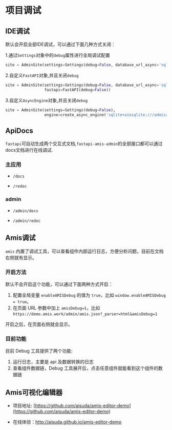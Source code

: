# 项目调试

## IDE调试

默认会开启全部IDE调试，可以通过下面几种方式关闭：

1.通过`Settings`对象中的`debug`属性进行全局调试配置

```python
site = AdminSite(settings=Settings(debug=False, database_url_async='sqlite+aiosqlite:///admisadmin.db'))
```

2.自定义`FastAPI`对象,并且关闭`debug`

```python
site = AdminSite(settings=Settings(debug=False, database_url_async='sqlite+aiosqlite:///admisadmin.db'),
                 fastapi=FastAPI(debug=False))
```

3.自定义`AsyncEngine`对象,并且关闭`debug`

```python
site = AdminSite(settings=Settings(debug=False),
                 engine=create_async_engine('sqlite+aiosqlite:///admisadmin.db', echo=False, future=True))
```




## ApiDocs

`fastapi`可自动生成两个交互式文档,`fastapi-amis-admin`的全部接口都可以通过docs文档进行在线调试.

### 主应用

-  `/docs` 

-  `/redoc`

### admin

-  `/admin/docs` 

-  `/admin/redoc`



## Amis调试

`amis` 内置了调试工具，可以查看组件内部运行日志，方便分析问题，目前在文档右侧就有显示。

### 开启方法

默认不会开启这个功能，可以通过下面两种方式开启：

1. 配置全局变量 `enableAMISDebug` 的值为 `true`，比如 `window.enableAMISDebug = true`。
2. 在页面 URL 参数中加上 `amisDebug=1`，比如 `https://demo.amis.work/admin/amis.json?_parser=html&amisDebug=1` 

开启之后，在页面右侧就会显示。

### 目前功能

目前 Debug 工具提供了两个功能:

1. 运行日志，主要是 api 及数据转换的日志
2. 查看组件数据链，Debug 工具展开后，点击任意组件就能看到这个组件的数据链



## Amis可视化编辑器

- 项目地址: [https://github.com/aisuda/amis-editor-demo](https://github.com/aisuda/amis-editor-demo)


- 在线体验：http://aisuda.github.io/amis-editor-demo


